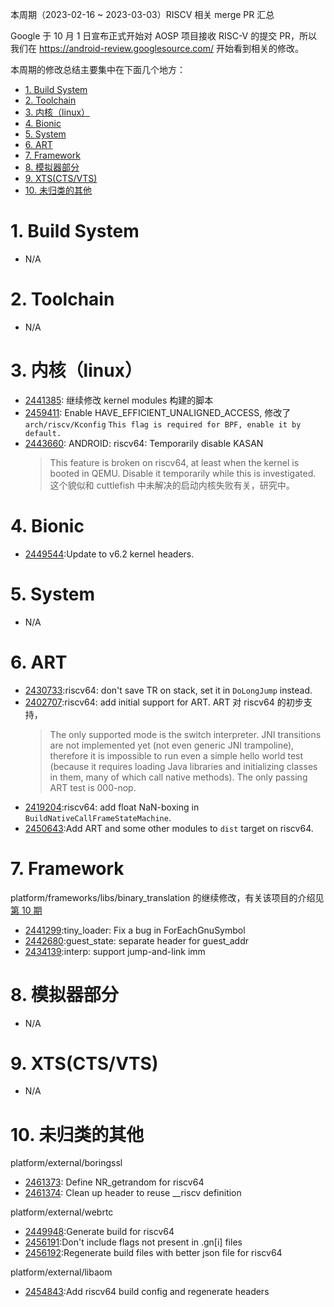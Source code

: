本周期（2023-02-16 ~ 2023-03-03）RISCV 相关 merge PR 汇总

Google 于 10 月 1 日宣布正式开始对 AOSP 项目接收 RISC-V 的提交 PR，所以我们在 <https://android-review.googlesource.com/> 开始看到相关的修改。

本周期的修改总结主要集中在下面几个地方：

<!-- TOC -->

- [1. Build System](#1-build-system)
- [2. Toolchain](#2-toolchain)
- [3. 内核（linux）](#3-内核linux)
- [4. Bionic](#4-bionic)
- [5. System](#5-system)
- [6. ART](#6-art)
- [7. Framework](#7-framework)
- [8. 模拟器部分](#8-模拟器部分)
- [9. XTS(CTS/VTS)](#9-xtsctsvts)
- [10. 未归类的其他](#10-未归类的其他)

<!-- /TOC -->

# 1. Build System

- N/A

# 2. Toolchain

- N/A

# 3. 内核（linux）

- [2441385][2441385]: 继续修改 kernel modules 构建的脚本
- [2459411][2459411]: Enable HAVE_EFFICIENT_UNALIGNED_ACCESS, 修改了 `arch/riscv/Kconfig` `This flag is required for BPF, enable it by default.`
- [2443660][2443660]: ANDROID: riscv64: Temporarily disable KASAN
  > This feature is broken on riscv64, at least when the kernel is booted in
  > QEMU. Disable it temporarily while this is investigated.
  这个貌似和 cuttlefish 中未解决的启动内核失败有关，研究中。

# 4. Bionic

- [2449544][2449544]:Update to v6.2 kernel headers.

# 5. System

- N/A

# 6. ART

- [2430733][2430733]:riscv64: don't save TR on stack, set it in `DoLongJump` instead.
- [2402707][2402707]:riscv64: add initial support for ART. ART 对 riscv64 的初步支持，
  > The only supported mode is the switch interpreter. JNI transitions are
  > not implemented yet (not even generic JNI trampoline), therefore it is
  > impossible to run even a simple hello world test (because it requires
  > loading Java libraries and initializing classes in them, many of which
  > call native methods). The only passing ART test is 000-nop.
- [2419204][2419204]:riscv64: add float NaN-boxing in `BuildNativeCallFrameStateMachine`. 
- [2450643][2450643]:Add ART and some other modules to `dist` target on riscv64.

# 7. Framework

platform/frameworks/libs/binary_translation 的继续修改，有关该项目的介绍见 [第 10 期][2]
- [2441299][2441299]:tiny_loader: Fix a bug in ForEachGnuSymbol
- [2442680][2442680]:guest_state: separate header for guest_addr
- [2434139][2434139]:interp: support jump-and-link imm

# 8. 模拟器部分

- N/A

# 9. XTS(CTS/VTS)

- N/A

# 10. 未归类的其他

platform/external/boringssl
- [2461373][2461373]: Define NR_getrandom for riscv64 
- [2461374][2461374]: Clean up header to reuse __riscv definition

platform/external/webrtc
- [2449948][2449948]:Generate build for riscv64
- [2456191][2456191]:Don't include flags not present in .gn[i] files
- [2456192][2456192]:Regenerate build files with better json file for riscv64

platform/external/libaom
- [2454843][2454843]:Add riscv64 build config and regenerate headers


[2]:https://gitee.com/aosp-riscv/working-group/blob/master/articles/android-review/2023-02-17.md#7-framework


[2402707]:https://android-review.googlesource.com/c/platform/art/+/2402707
[2419204]:https://android-review.googlesource.com/c/platform/art/+/2419204
[2430733]:https://android-review.googlesource.com/c/platform/art/+/2430733
[2434139]:https://android-review.googlesource.com/c/platform/frameworks/libs/binary_translation/+/2434139
[2441299]:https://android-review.googlesource.com/c/platform/frameworks/libs/binary_translation/+/2441299
[2441385]:https://android-review.googlesource.com/c/kernel/common-modules/virtual-device/+/2441385
[2442680]:https://android-review.googlesource.com/c/platform/frameworks/libs/binary_translation/+/2442680
[2443660]:https://android-review.googlesource.com/c/kernel/common/+/2443660
[2449544]:https://android-review.googlesource.com/c/platform/bionic/+/2449544
[2449948]:https://android-review.googlesource.com/c/platform/external/webrtc/+/2449948
[2450643]:https://android-review.googlesource.com/c/platform/build/+/2450643
[2454843]:https://android-review.googlesource.com/c/platform/external/libaom/+/2454843
[2456191]:https://android-review.googlesource.com/c/platform/external/webrtc/+/2456191
[2456192]:https://android-review.googlesource.com/c/platform/external/webrtc/+/2456192
[2459411]:https://android-review.googlesource.com/c/kernel/common/+/2459411
[2461373]:https://android-review.googlesource.com/c/platform/external/boringssl/+/2461373
[2461374]:https://android-review.googlesource.com/c/platform/external/boringssl/+/2461374